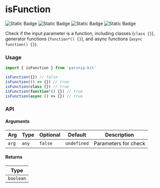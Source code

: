 # isFunction
![Static Badge](https://img.shields.io/badge/Statement%20Coverage-100.00%-brightgreen) ![Static Badge](https://img.shields.io/badge/Branch%20Coverage-100.00%-brightgreen) ![Static Badge](https://img.shields.io/badge/Function%20Coverage-100.00%-brightgreen) ![Static Badge](https://img.shields.io/badge/Line%20Coverage-100.00%-brightgreen)
      
Check if the input parameter is a function, including classes (`class {}`), generator functions (`function*() {}`), and async functions (`async function() {}`).

### Usage

```ts
import { isFunction } from 'parsnip-kit'

isFunction({}) // false
isFunction(() => {}) // true
isFunction(class {}) // true
isFunction(function*() {}) // true
isFunction(async () => {}) // true
```


### API

#### Arguments

| Arg | Type | Optional | Default | Description |
| --- | --- | --- | --- | --- |
| `arg` | `any` | `false` | `undefined` | Parameters for check |

#### Returns

| Type |
| ---  |
| `boolean`  |